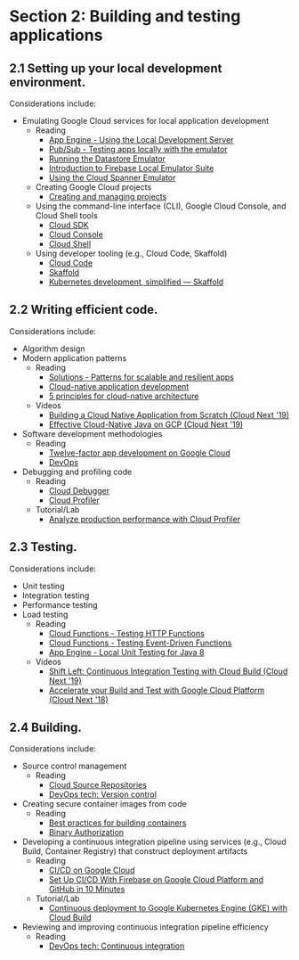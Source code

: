 # Section 2: Building and testing applications

## 2.1 Setting up your local development environment.

Considerations include:

* Emulating Google Cloud services for local application development
    * Reading
        * [App Engine - Using the Local Development Server](https://cloud.google.com/appengine/docs/standard/python/tools/using-local-server)
        * [Pub/Sub - Testing apps locally with the emulator](https://cloud.google.com/pubsub/docs/emulator)
        * [Running the Datastore Emulator](https://cloud.google.com/datastore/docs/tools/datastore-emulator)
        * [Introduction to Firebase Local Emulator Suite](https://firebase.google.com/docs/emulator-suite)
        * [Using the Cloud Spanner Emulator](https://cloud.google.com/spanner/docs/emulator)
    * Creating Google Cloud projects
        * [Creating and managing projects](https://cloud.google.com/resource-manager/docs/creating-managing-projects)
    * Using the command-line interface (CLI), Google Cloud Console, and Cloud Shell tools
        * [Cloud SDK](https://cloud.google.com/sdk)
        * [Cloud Console](https://console.cloud.google.com/)
        * [Cloud Shell](https://cloud.google.com/shell)
    * Using developer tooling (e.g., Cloud Code, Skaffold)
        * [Cloud Code](https://cloud.google.com/code)
        * [Skaffold](https://skaffold.dev/)
        * [Kubernetes development, simplified — Skaffold](https://cloud.google.com/blog/products/application-development/kubernetes-development-simplified-skaffold-is-now-ga)

## 2.2 Writing efficient code.

Considerations include:

* Algorithm design
* Modern application patterns
    * Reading
        * [Solutions - Patterns for scalable and resilient apps](https://cloud.google.com/solutions/scalable-and-resilient-apps)
        * [Cloud-native application development](https://cloud.google.com/solutions/cloud-native-app-development)
        * [5 principles for cloud-native architecture](https://cloud.google.com/blog/products/application-development/5-principles-for-cloud-native-architecture-what-it-is-and-how-to-master-it)
    * Videos
        * [Building a Cloud Native Application from Scratch (Cloud Next '19)](https://www.youtube.com/watch?v=8ieMU_evObc)
        * [Effective Cloud-Native Java on GCP (Cloud Next '19)](https://www.youtube.com/watch?v=g9qqEnhU_uU)
* Software development methodologies
    * Reading
        * [Twelve-factor app development on Google Cloud](https://cloud.google.com/solutions/twelve-factor-app-development-on-gcp)
        * [DevOps](https://cloud.google.com/devops)
* Debugging and profiling code
    * Reading
        * [Cloud Debugger](https://cloud.google.com/debugger)
        * [Cloud Profiler](https://cloud.google.com/profiler)
    * Tutorial/Lab
        * [Analyze production performance with Cloud Profiler](https://codelabs.developers.google.com/codelabs/cloud-profiler#0)

## 2.3 Testing.

Considerations include:

* Unit testing
* Integration testing
* Performance testing
* Load testing
    * Reading
        * [Cloud Functions - Testing HTTP Functions](https://cloud.google.com/functions/docs/testing/test-http)
        * [Cloud Functions - Testing Event-Driven Functions](https://cloud.google.com/functions/docs/testing/test-event)
        * [App Engine - Local Unit Testing for Java 8](https://cloud.google.com/appengine/docs/standard/java/tools/localunittesting)
    * Videos
        * [Shift Left: Continuous Integration Testing with Cloud Build (Cloud Next '19)](https://www.youtube.com/watch?v=pqCq24aEka4)
        * [Accelerate your Build and Test with Google Cloud Platform (Cloud Next '18)](https://www.youtube.com/watch?v=NcShWeGgWd0)

## 2.4 Building.

Considerations include:

* Source control management
    * Reading
        * [Cloud Source Repositories](https://cloud.google.com/source-repositories)
        * [DevOps tech: Version control](https://cloud.google.com/source-repositories)
* Creating secure container images from code
    * Reading
        * [Best practices for building containers](https://cloud.google.com/solutions/best-practices-for-building-containers)
        * [Binary Authorization](https://cloud.google.com/binary-authorization)
* Developing a continuous integration pipeline using services (e.g., Cloud Build, Container Registry) that construct deployment artifacts
    * Reading
        * [CI/CD on Google Cloud](https://cloud.google.com/docs/ci-cd)
        * [Set Up CI/CD With Firebase on Google Cloud Platform and GitHub in 10 Minutes](https://betterprogramming.pub/set-up-ci-cd-with-firebase-gcp-and-github-in-10-minutes-be76bee4579e)
    * Tutorial/Lab
        * [Continuous deployment to Google Kubernetes Engine (GKE) with Cloud Build](https://codelabs.developers.google.com/codelabs/cloud-builder-gke-continuous-deploy/index.html#0)
* Reviewing and improving continuous integration pipeline efficiency
    * Reading
        * [DevOps tech: Continuous integration](https://cloud.google.com/solutions/devops/devops-tech-continuous-integration)
